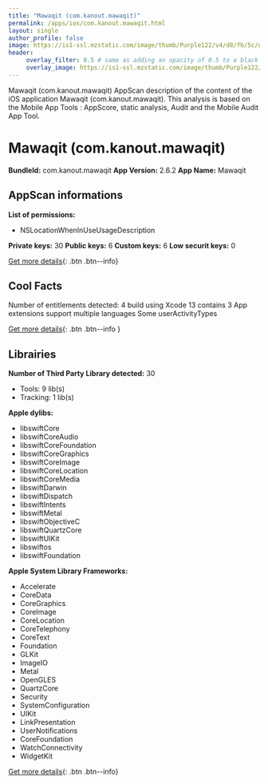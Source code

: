 ```yaml
---
title: "Mawaqit (com.kanout.mawaqit)"
permalink: /apps/ios/com.kanout.mawaqit.html
layout: single
author_profile: false
image: https://is1-ssl.mzstatic.com/image/thumb/Purple122/v4/d8/fb/5c/d8fb5c42-cb08-3c65-7481-326a1029f3f4/AppIcon-0-0-1x_U007emarketing-0-0-0-7-0-0-sRGB-0-0-0-GLES2_U002c0-512MB-85-220-0-0.png/512x512bb.jpg
header: 
     overlay_filter: 0.5 # same as adding an opacity of 0.5 to a black background
     overlay_image: https://is1-ssl.mzstatic.com/image/thumb/Purple122/v4/d8/fb/5c/d8fb5c42-cb08-3c65-7481-326a1029f3f4/AppIcon-0-0-1x_U007emarketing-0-0-0-7-0-0-sRGB-0-0-0-GLES2_U002c0-512MB-85-220-0-0.png/512x512bb.jpg
---
```

Mawaqit (com.kanout.mawaqit) AppScan description of the content of the iOS application Mawaqit (com.kanout.mawaqit). This analysis is based on the Mobile App Tools : AppScore, static analysis, Audit and the Mobile Audit App Tool.

# Mawaqit (com.kanout.mawaqit)

**BundleId:** com.kanout.mawaqit
**App Version:** 2.6.2
**App Name:** Mawaqit


## AppScan informations 

**List of permissions:** 
- NSLocationWhenInUseUsageDescription
  
  
**Private keys:** 30
**Public keys:** 6
**Custom keys:** 6
**Low securit keys:** 0
  
[Get more details](/pricing.html){: .btn .btn--info}

## Cool Facts

Number of entitlements detected: 4
build using Xcode 13
contains 3 App extensions
support multiple languages
Some userActivityTypes
  
[Get more details](/pricing.html){: .btn .btn--info }

## Librairies 
**Number of Third Party Library detected:** 30
- Tools: 9 lib(s)
- Tracking: 1 lib(s)


**Apple dylibs:**
- libswiftCore
- libswiftCoreAudio
- libswiftCoreFoundation
- libswiftCoreGraphics
- libswiftCoreImage
- libswiftCoreLocation
- libswiftCoreMedia
- libswiftDarwin
- libswiftDispatch
- libswiftIntents
- libswiftMetal
- libswiftObjectiveC
- libswiftQuartzCore
- libswiftUIKit
- libswiftos
- libswiftFoundation


**Apple System Library Frameworks:**
- Accelerate
- CoreData
- CoreGraphics
- CoreImage
- CoreLocation
- CoreTelephony
- CoreText
- Foundation
- GLKit
- ImageIO
- Metal
- OpenGLES
- QuartzCore
- Security
- SystemConfiguration
- UIKit
- LinkPresentation
- UserNotifications
- CoreFoundation
- WatchConnectivity
- WidgetKit


  
[Get more details](/pricing.html){: .btn .btn--info}

